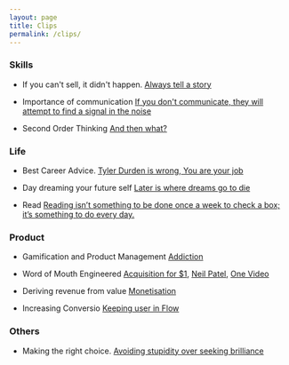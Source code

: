 ```yaml
---
layout: page
title: Clips
permalink: /clips/
---
```



### Skills
* If you can't sell, it didn't happen. [Always tell a story](https://twitter.com/cameronmoll/status/1192489653980418048)

* Importance of communication [If you don't communicate, they will attempt to find a signal in the noise](https://boz.com/articles/communication-is-the-job)

* Second Order Thinking [And then what?](https://fs.blog/2016/04/second-order-thinking/)


### Life
* Best Career Advice. [Tyler Durden is wrong, You are your job](https://moxie.org/blog/career-advice/)

* Day dreaming your future self [Later is where dreams go to die](https://twitter.com/ShaneAParrish/status/1222177920879341573)

* Read [Reading isn’t something to be done once a week to check a box; it’s something to do every day.](https://fs.blog/2013/09/finding-time-to-read/)

### Product
* Gamification and Product Management [Addiction ](https://medium.com/@anupgopinath/the-art-of-gamification-in-product-management-d903c949273d)

* Word of Mouth Engineered [Acquisition for $1](https://medium.com/gabor/9-ways-to-build-virality-into-your-product-5975e1fe74e3), [Neil Patel](https://neilpatel.com/blog/recipe-of-viral-features/), [One Video](https://www.youtube.com/watch?v=ZUG9qYTJMsI)

* Deriving revenue from value [Monetisation](https://www.departmentofproduct.com/blog/product-monetization-strategies/)

* Increasing Conversio [Keeping user in Flow](https://www.lennyrachitsky.com/p/this-week-21-strategy-and-tactics)



### Others
* Making the right choice. [Avoiding stupidity over seeking brilliance](https://twitter.com/ShaneAParrish/status/1176844639057436673)

